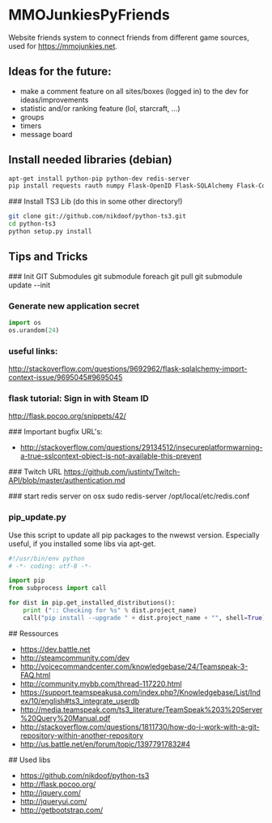 MMOJunkiesPyFriends
===================

Website friends system to connect friends from different game sources, used for https://mmojunkies.net.

## Ideas for the future:
* make a comment feature on all sites/boxes (logged in) to the dev for ideas/improvements
* statistic and/or ranking feature (lol, starcraft, ...)
* groups
* timers
* message board

## Install needed libraries (debian)
```bash
apt-get install python-pip python-dev redis-server
pip install requests rauth numpy Flask-OpenID Flask-SQLAlchemy Flask-Compress Flask-Celery3 PyYAML feedparser celery redis
```

### Install TS3 Lib (do this in some other directory!)
```bash
git clone git://github.com/nikdoof/python-ts3.git
cd python-ts3
python setup.py install
```

## Tips and Tricks
### Init GIT Submodules
git submodule foreach git pull
git submodule update --init

### Generate new application secret
```python
import os
os.urandom(24) 
```

### useful links:
http://stackoverflow.com/questions/9692962/flask-sqlalchemy-import-context-issue/9695045#9695045

### flask tutorial: Sign in with Steam ID
http://flask.pocoo.org/snippets/42/

### Important bugfix URL's:
- http://stackoverflow.com/questions/29134512/insecureplatformwarning-a-true-sslcontext-object-is-not-available-this-prevent

### Twitch URL
https://github.com/justintv/Twitch-API/blob/master/authentication.md

### start redis server on osx
sudo redis-server /opt/local/etc/redis.conf

### pip_update.py
Use this script to update all pip packages to the nwewst version. Especially useful, if you installed some libs via apt-get.
```python
#!/usr/bin/env python
# -*- coding: utf-8 -*-

import pip
from subprocess import call

for dist in pip.get_installed_distributions():
    print (":: Checking for %s" % dist.project_name)
    call("pip install --upgrade " + dist.project_name + "", shell=True)
```

## Ressources
* https://dev.battle.net
* http://steamcommunity.com/dev
* http://voicecommandcenter.com/knowledgebase/24/Teamspeak-3-FAQ.html
* http://community.mybb.com/thread-117220.html
* https://support.teamspeakusa.com/index.php?/Knowledgebase/List/Index/10/english#ts3_integrate_userdb
* http://media.teamspeak.com/ts3_literature/TeamSpeak%203%20Server%20Query%20Manual.pdf
* http://stackoverflow.com/questions/1811730/how-do-i-work-with-a-git-repository-within-another-repository
* http://us.battle.net/en/forum/topic/13977917832#4

## Used libs
* https://github.com/nikdoof/python-ts3
* http://flask.pocoo.org/
* http://jquery.com/
* http://jqueryui.com/
* http://getbootstrap.com/